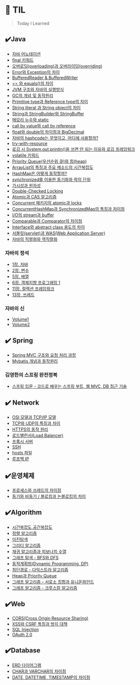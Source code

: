 # 📌 TIL
> Today I Learned

## ✔️Java
- [자바 어노테이션](https://github.com/princenim/TIL/blob/master/Java/%EC%9E%90%EB%B0%94%20%EC%96%B4%EB%85%B8%ED%85%8C%EC%9D%B4%EC%85%98.md)
- [final 키워드](https://github.com/princenim/TIL/blob/master/Java/final%20%ED%82%A4%EC%9B%8C%EB%93%9C.md)
- [ 오버로딩(overloading)과 오버라이딩(overriding)](https://github.com/princenim/TIL/blob/master/Java/%EC%98%A4%EB%B2%84%EB%A1%9C%EB%94%A9(overloading)%EA%B3%BC%20%EC%98%A4%EB%B2%84%EB%9D%BC%EC%9D%B4%EB%94%A9(overriding).md)
- [Error와 Exception의 차이](https://github.com/princenim/TIL/blob/master/Java/Error%EC%99%80%20Exception%EC%9D%98%20%EC%B0%A8%EC%9D%B4.md)
- [BufferedReader & BufferedWriter](https://github.com/princenim/TIL/blob/master/Java/BufferedReader%EC%99%80%20BufferedWriter.md)
- [== 와 equals()의 차이](https://github.com/princenim/TIL/blob/master/Java/%3D%3D%EC%99%80%20equals()%EC%9D%98%20%EC%B0%A8%EC%9D%B4.md)
- [JVM 구조와 자바의 실행방식](https://github.com/princenim/TIL/blob/master/Java/JVM%20%EA%B5%AC%EC%A1%B0%EC%99%80%20%EC%9E%90%EB%B0%94%EC%9D%98%20%EC%8B%A4%ED%96%89%EB%B0%A9%EC%8B%9D.md)
- [GC의 개념 및 동작원리](https://github.com/princenim/TIL/blob/master/Java/GC%EC%9D%98%20%EA%B0%9C%EB%85%90%20%EB%B0%8F%20%EB%8F%99%EC%9E%91%EC%9B%90%EB%A6%AC.md)
- [Primitive type과 Reference type의 차이](https://github.com/princenim/TIL/blob/master/Java/Primitive%20type%EA%B3%BC%20Reference%20type%EC%9D%98%20%EC%B0%A8%EC%9D%B4.md)
- [String literal 과 String object의 차이](https://github.com/princenim/TIL/blob/master/Java/String%20literal%EA%B3%BC%20String%20object%EC%9D%98%20%EC%B0%A8%EC%9D%B4.md)
- [String과 StringBuilder와 StringBuffer](https://github.com/princenim/TIL/blob/master/Java/String%EA%B3%BC%20StringBuilder%EC%99%80%20StringBuffer.md)
- [메모리 누수와 static](https://github.com/princenim/TIL/blob/master/Java/%EB%A9%94%EB%AA%A8%EB%A6%AC%20%EB%88%84%EC%88%98%EC%99%80%20Static.md)
- [call by value와 call by reference](https://github.com/princenim/TIL/blob/master/Java/call%20by%20value%EC%99%80%20call%20by%20reference.md)
- [float와 double의 차이점과 BigDecimal](https://github.com/princenim/TIL/blob/master/Java/float%EC%99%80%20double%EC%9D%98%20%EC%B0%A8%EC%9D%B4%EC%A0%90%EA%B3%BC%20BigDecimal.md)
- [자바의 hashcode는 무엇이고, 어디에 사용할까?](https://github.com/princenim/TIL/blob/master/Java/%EC%9E%90%EB%B0%94%EC%9D%98%20hashcode%EB%8A%94%20%EB%AC%B4%EC%97%87%EC%9D%B4%EA%B3%A0%20%2C%20%EC%96%B4%EB%94%94%EC%97%90%20%EC%82%AC%EC%9A%A9%ED%95%A0%EA%B9%8C%3F.md)
- [try-with-resource](https://github.com/princenim/TIL/blob/master/Java/try-with-resource.md)
- [로깅 시 System.out.println()을 쓰면 안 되는 이유와 로깅 프레임워크](https://github.com/princenim/TIL/blob/master/Java/%EB%A1%9C%EA%B9%85%20%EC%8B%9C%20System.out.println()%EC%9D%84%20%EC%93%B0%EB%A9%B4%20%EC%95%88%20%EB%90%98%EB%8A%94%20%EC%9D%B4%EC%9C%A0.md)
- [volatile 키워드](https://github.com/princenim/TIL/blob/master/Java/volatile%20%ED%82%A4%EC%9B%8C%EB%93%9C.md)
- [Priority Queue(우선순위 큐)와 힙(heap)](https://github.com/princenim/TIL/blob/master/Java/Priority%20Queue(%EC%9A%B0%EC%84%A0%EC%88%9C%EC%9C%84%20%ED%81%90)%EC%99%80%20%ED%9E%99(heap).md)
- [ArrayList의 특징과 주요 메소드의 시간복잡도](https://github.com/princenim/TIL/blob/master/Java/ArrayList%EC%9D%98%20%ED%8A%B9%EC%A7%95%EA%B3%BC%20%EC%A3%BC%EC%9A%94%20%EB%A9%94%EC%86%8C%EB%93%9C%EC%9D%98%20%EC%8B%9C%EA%B0%84%EB%B3%B5%EC%9E%A1%EB%8F%84.md)
- [HashMap은 어떻게 동작할까?](https://github.com/princenim/TIL/blob/master/Java/HashMap%EC%9D%80%20%EC%96%B4%EB%96%BB%EA%B2%8C%20%EB%8F%99%EC%9E%91%ED%95%A0%EA%B9%8C%3F.md)
- [synchronized를 이용한 동기화와 락의 단위](https://github.com/princenim/TIL/blob/master/Java/synchronized%20%EB%A5%BC%20%EC%9D%B4%EC%9A%A9%ED%95%9C%20%EB%8F%99%EA%B8%B0%ED%99%94%EC%99%80%20%EB%9D%BD%EC%9D%98%20%EB%8B%A8%EC%9C%84.md)
- [가시성과 원자성](https://github.com/princenim/TIL/blob/master/Java/%EA%B0%80%EC%8B%9C%EC%84%B1%EA%B3%BC%20%EC%9B%90%EC%9E%90%EC%84%B1.md)
- [Double-Checked Locking](https://github.com/princenim/TIL/blob/master/Java/Double-Cheked%20Locking.md)
- [Atomic과 CAS 알고리즘](https://github.com/princenim/TIL/blob/master/Java/Atomic%EA%B3%BC%20CAS%20%EC%95%8C%EA%B3%A0%EB%A6%AC%EC%A6%98.md)
- [Concurrent 패키지의 atomic과 locks](https://github.com/princenim/TIL/blob/master/Java/Concurrent%20%ED%8C%A8%ED%82%A4%EC%A7%80%EC%9D%98%20atomic%EA%B3%BC%20locks.md)
- [ConcurrentHashMap과 SynchronizedMap의 특징과 차이점](https://github.com/princenim/TIL/blob/master/Java/ConcurrentHashMap%EA%B3%BC%20SynchronizedMap%EC%9D%98%20%ED%8A%B9%EC%A7%95%EA%B3%BC%20%EC%B0%A8%EC%9D%B4%EC%A0%90.md)
- [I/O의 stream과 buffer](https://github.com/princenim/TIL/blob/master/Java/IO%EC%9D%98%20stream%EA%B3%BC%20buffer.md)
- [Comparable과 Comparator의 차이점](https://github.com/princenim/TIL/blob/master/Java/Comparable%EA%B3%BC%20Comparator%EC%9D%98%20%EC%B0%A8%EC%9D%B4%EC%A0%90.md)
- [Interface와 abstract class 용도의 차이 ](https://github.com/princenim/TIL/blob/master/Java/Interface%EC%99%80%20abstract%20class%20%EC%9A%A9%EB%8F%84%EC%9D%98%20%EC%B0%A8%EC%9D%B4.md)
- [서블릿(servlet)과 WAS(Web Application Server)](https://github.com/princenim/TIL/blob/master/Java/%EC%84%9C%EB%B8%94%EB%A6%BF(sevlet)%EA%B3%BC%20WAS(Web%20Application%20Server).md)
- [자바의 직렬화와 역직렬화](https://github.com/princenim/TIL/blob/master/Java/%EC%9E%90%EB%B0%94%EC%9D%98%20%EC%A7%81%EB%A0%AC%ED%99%94%EC%99%80%20%EC%97%AD%EC%A7%81%EB%A0%AC%ED%99%94.md)


### 자바의 정석 
- [1장. 자바](https://github.com/princenim/TIL/blob/master/Java/%EC%9E%90%EB%B0%94%EC%9D%98%EC%A0%95%EC%84%9D/Ch01/Ch01.%EC%9E%90%EB%B0%94.md)
- [2장. 변수](https://github.com/princenim/TIL/blob/master/Java/%EC%9E%90%EB%B0%94%EC%9D%98%EC%A0%95%EC%84%9D/Ch02/Ch02.%EB%B3%80%EC%88%98.md)
- [5장. 배열](https://github.com/princenim/TIL/blob/master/Java/%EC%9E%90%EB%B0%94%EC%9D%98%EC%A0%95%EC%84%9D/Ch05/Ch05.%EB%B0%B0%EC%97%B4.md)
- [6장. 객체지향 프로그래밍 1](https://github.com/princenim/TIL/blob/master/Java/%EC%9E%90%EB%B0%94%EC%9D%98%EC%A0%95%EC%84%9D/Ch06/Ch06.%EA%B0%9D%EC%B2%B4%EC%A7%80%ED%96%A5%20%ED%94%84%EB%A1%9C%EA%B7%B8%EB%9E%98%EB%B0%8D%201.md)
- [11장. 컬렉션 프레임워크](https://github.com/princenim/TIL/blob/master/Java/%EC%9E%90%EB%B0%94%EC%9D%98%EC%A0%95%EC%84%9D/Ch11/Ch11.%EC%BB%AC%EB%A0%89%EC%85%98%ED%94%84%EB%A0%88%EC%9E%84%EC%9B%8C%ED%81%AC.md)
- [13장. 쓰레드](https://github.com/princenim/TIL/blob/master/Java/%EC%9E%90%EB%B0%94%EC%9D%98%EC%A0%95%EC%84%9D/Ch13/Ch13.%EC%93%B0%EB%A0%88%EB%93%9C.md)
### 자바의 신
- [Volume1](https://github.com/princenim/TIL/tree/master/Java/%EC%9E%90%EB%B0%94%EC%9D%98%EC%8B%A0/Volume1)
- [Volume2](https://github.com/princenim/TIL/tree/master/Java/%EC%9E%90%EB%B0%94%EC%9D%98%EC%8B%A0/Volume2)

## ✔️ Spring
- [Spring MVC 구조와 요청 처리 과정](https://github.com/princenim/TIL/blob/master/Spring/Spring%20MVC%20%EA%B5%AC%EC%A1%B0%EC%99%80%20%EC%9A%94%EC%B2%AD%20%EC%B2%98%EB%A6%AC%20%EA%B3%BC%EC%A0%95.md)
- [Mybatis 개념과 동작원리](https://github.com/princenim/TIL/blob/master/Spring/Mybatis%20%EA%B0%9C%EB%85%90%EA%B3%BC%20%EB%8F%99%EC%9E%91%EC%9B%90%EB%A6%AC.md)
###  김영한의 스프링 완전정복
- [스프링 입문 - 코드로 배우는 스프링 부트, 웹 MVC, DB 접근 기술](https://github.com/princenim/TIL/blob/master/Spring/%EA%B9%80%EC%98%81%ED%95%9C%EC%9D%98%20%EC%8A%A4%ED%94%84%EB%A7%81%20%EC%99%84%EC%A0%84%20%EC%A0%95%EB%B3%B5/01.%20%EC%8A%A4%ED%94%84%EB%A7%81%20%EC%9E%85%EB%AC%B8%20-%20%EC%BD%94%EB%93%9C%EB%A1%9C%20%EB%B0%B0%EC%9A%B0%EB%8A%94%20%EC%8A%A4%ED%94%84%EB%A7%81%20%EB%B6%80%ED%8A%B8%2C%20%EC%9B%B9%20MVC%2C%20DB%20%EC%A0%91%EA%B7%BC%20%EA%B8%B0%EC%88%A0.md)


 

## ✔️ Network
- [OSI 모델과 TCP/IP 모델](https://github.com/princenim/TIL/blob/master/Network/OSI%20%EB%AA%A8%EB%8D%B8%EA%B3%BC%20TCP%2CIP%EB%AA%A8%EB%8D%B8.md#osi-%EB%AA%A8%EB%8D%B8%EA%B3%BC-tcpip-%EB%AA%A8%EB%8D%B8)
- [TCP와 UDP의 특징과 차이](https://github.com/princenim/TIL/blob/master/Network/TCP%EC%99%80%20UDP%EC%9D%98%20%ED%8A%B9%EC%A7%95%EA%B3%BC%20%EC%B0%A8%EC%9D%B4.md)
- [HTTPS의 동작 원리](https://github.com/princenim/TIL/blob/master/Network/HTTPS%EC%9D%98%20%EB%8F%99%EC%9E%91%20%EC%9B%90%EB%A6%AC.md)
- [로드밸런서(Load Balancer)](https://github.com/princenim/TIL/blob/master/Network/%EB%A1%9C%EB%93%9C%EB%B0%B8%EB%9F%B0%EC%84%9C(Load%20Balancer).md)
- [프록시 서버](https://github.com/princenim/TIL/blob/master/Network/Proxy%20Server.md)
- [SSH](https://github.com/princenim/TIL/blob/master/Network/SSH.md)
- [hosts 파일](https://github.com/princenim/TIL/blob/master/Network/hosts%20%ED%8C%8C%EC%9D%BC.md)
- [루프백 IP](https://github.com/princenim/TIL/blob/master/Network/%EB%A3%A8%ED%94%84%EB%B0%B1%20IP%20127.0.0.1.md)

## ✔️운영체제
- [프로세스와 쓰레드의 차이점](https://github.com/princenim/TIL/blob/master/%EC%9A%B4%EC%98%81%EC%B2%B4%EC%A0%9C%20/%ED%94%84%EB%A1%9C%EC%84%B8%EC%8A%A4%EC%99%80%20%EC%93%B0%EB%A0%88%EB%93%9C%EC%9D%98%20%EC%B0%A8%EC%9D%B4.md)
- [동기와 비동기 / 블로킹과 논블로킹의 차이](https://github.com/princenim/TIL/blob/master/%EC%9A%B4%EC%98%81%EC%B2%B4%EC%A0%9C%20/%EB%8F%99%EA%B8%B0%EC%99%80%20%EB%B9%84%EB%8F%99%EA%B8%B0%2C%20%EB%B8%94%EB%A1%9C%ED%82%B9%EA%B3%BC%20%EB%85%BC%EB%B8%94%EB%A1%9C%ED%82%B9%EC%9D%98%20%EC%B0%A8%EC%9D%B4.md)


## ✔️Algorithm 
- [시간복잡도,공간복잡도](https://github.com/princenim/TIL/blob/master/Algorithm/%EC%8B%9C%EA%B0%84%EB%B3%B5%EC%9E%A1%EB%8F%84%2C%EA%B3%B5%EA%B0%84%EB%B3%B5%EC%9E%A1%EB%8F%84.md) 
- [정렬 알고리즘](https://github.com/princenim/TIL/blob/master/Algorithm/%EC%A0%95%EB%A0%AC%20%EC%95%8C%EA%B3%A0%EB%A6%AC%EC%A6%98.md)
- [이진탐색](https://github.com/princenim/TIL/blob/master/Algorithm/%EC%9D%B4%EC%A7%84%ED%83%90%EC%83%89.md)
- [그리디 알고리즘](https://github.com/princenim/TIL/blob/master/Algorithm/%EA%B7%B8%EB%A6%AC%EB%94%94%20%EC%95%8C%EA%B3%A0%EB%A6%AC%EC%A6%98.md)
 - [재귀 알고리즘과 피보나치 수열](https://github.com/princenim/TIL/blob/master/Algorithm/%EC%9E%AC%EA%B7%80%20%EC%95%8C%EA%B3%A0%EB%A6%AC%EC%A6%98%EA%B3%BC%20%ED%94%BC%EB%B3%B4%EB%82%98%EC%B9%98%20%EC%88%98%EC%97%B4.md)
 - [그래프 탐색 - BFS와 DFS](https://github.com/princenim/TIL/blob/master/Algorithm/%EA%B7%B8%EB%9E%98%ED%94%84%20%ED%83%90%EC%83%89%20-%20BFS%2C%20DFS.md)
 - [동적계획법(Dynamic Programming, DP)](https://github.com/princenim/TIL/blob/master/Algorithm/%EB%8F%99%EC%A0%81%EA%B3%84%ED%9A%8D%EB%B2%95(Dynamic%20Programming%2C%20DP).md)
 - [최단경로 - 다익스트라 알고리즘](https://github.com/princenim/TIL/blob/master/Algorithm/%EC%B5%9C%EB%8B%A8%EA%B2%BD%EB%A1%9C%20-%20%EB%8B%A4%EC%9D%B5%EC%8A%A4%ED%8A%B8%EB%9D%BC%20%EC%95%8C%EA%B3%A0%EB%A6%AC%EC%A6%98.md)
 - [Heap과 Priority Queue](https://github.com/princenim/TIL/blob/master/Algorithm/Heap%EA%B3%BC%20Priority%20Queue.md)
 - [그래프 알고리즘 - 서로소 집합과 유니온파인드 ](https://github.com/princenim/TIL/blob/master/Algorithm/%EA%B7%B8%EB%9E%98%ED%94%84%20-%20%EC%84%9C%EB%A1%9C%EC%86%8C%20%EC%A7%91%ED%95%A9%20%26%20%EC%9C%A0%EB%8B%88%EC%98%A8%ED%8C%8C%EC%9D%B8%EB%93%9C.md)
 - [그래프 알고리즘 - 크루스칼 알고리즘](https://github.com/princenim/TIL/blob/master/Algorithm/%EA%B7%B8%EB%9E%98%ED%94%84%20-%20%ED%81%AC%EB%A3%A8%EC%8A%A4%EC%B9%BC%20%EC%95%8C%EA%B3%A0%EB%A6%AC%EC%A6%98.md)

## ✔️Web
- [CORS(Cross Origin Resource Sharing)](https://github.com/princenim/TIL/blob/master/Web/CORS(Cross%20Origin%20Resource%20Sharing).md)
- [XSS와 CSRF 특징과 방지 대책](https://github.com/princenim/TIL/blob/master/Web/XSS%EC%99%80%20CSRF%20%ED%8A%B9%EC%A7%95%EA%B3%BC%20%EB%B0%A9%EC%A7%80%20%EB%8C%80%EC%B1%85.md)
- [SQL Injection](https://github.com/princenim/TIL/blob/master/Web/SQL%20Injection.md)
- [OAuth 2.0](https://github.com/princenim/TIL/blob/master/Web/OAuth%202.0.md)

## ✔️Database
- [ERD 다이어그램](https://github.com/princenim/TIL/blob/master/Database/ERD%20%EB%8B%A4%EC%9D%B4%EC%96%B4%EA%B7%B8%EB%9E%A8.md)
- [CHAR과 VARCHAR의 차이점](https://github.com/princenim/TIL/blob/master/Database/CHAR%EA%B3%BC%20VARCHAR%EC%9D%98%20%EC%B0%A8%EC%9D%B4%EC%A0%90.md)
- [DATE, DATETIME, TIMESTAMP의 차이점](https://github.com/princenim/TIL/blob/master/Database/DATE%2C%20DATETIME%2C%20TIMESTAMP%20%EC%B0%A8%EC%9D%B4%EC%A0%90.md)


